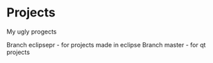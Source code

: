 # Projects

My ugly progects

Branch eclipsepr - for projects made in eclipse
Branch master - for qt projects
